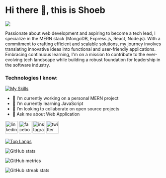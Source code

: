 # Hi there 👋, this is Shoeb
![](https://pbs.twimg.com/profile_banners/2747687885/1702125891/1500x500)

Passionate about web development and aspiring to become a tech lead, I specialize in the MERN stack (MongoDB, Express.js, React, Node.js). With a commitment to crafting efficient and scalable solutions, my journey involves translating innovative ideas into functional and user-friendly applications. Embracing continuous learning, I'm on a mission to contribute to the ever-evolving tech landscape while building a robust foundation for leadership in the software industry.


### Technologies I know:
[![My Skills](https://skillicons.dev/icons?i=mongodb,express,nodejs,react,js,tailwind,css,html,firebase,git)](https://skillicons.dev)

- 🔭 I’m currently working on a personal MERN project 
- 🌱 I’m currently learning JavaScript 
- 👯 I’m looking to collaborate on open source projects 
- 💬 Ask me about Web Application 


[<img src='https://cdn.jsdelivr.net/npm/simple-icons@3.0.1/icons/linkedin.svg' alt='linkedin' height='40'>](https://www.linkedin.com/in/aburaitnshoeb/)  [<img src='https://cdn.jsdelivr.net/npm/simple-icons@3.0.1/icons/facebook.svg' alt='facebook' height='40'>](https://www.facebook.com/aburaitnshoeb)  [<img src='https://cdn.jsdelivr.net/npm/simple-icons@3.0.1/icons/instagram.svg' alt='instagram' height='40'>](https://www.instagram.com/y0urnarrat0r/)  [<img src='https://cdn.jsdelivr.net/npm/simple-icons@3.0.1/icons/twitter.svg' alt='twitter' height='40'>](https://twitter.com/aburaitnshoeb)  

[![Top Langs](https://github-readme-stats.vercel.app/api/top-langs/?username=be3tle)](https://github.com/anuraghazra/github-readme-stats)

![GitHub stats](https://github-readme-stats.vercel.app/api?username=be3tle&show_icons=true&count_private=true)  

![GitHub metrics](https://metrics.lecoq.io/be3tle)  

![GitHub streak stats](https://streak-stats.demolab.com/?user=be3tle)  

